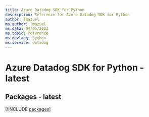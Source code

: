 ```yaml
---
title: Azure Datadog SDK for Python
description: Reference for Azure Datadog SDK for Python
author: lmazuel
ms.author: lmazuel
ms.data: 04/05/2023
ms.topic: reference
ms.devlang: python
ms.service: datadog
---
```

# Azure Datadog SDK for Python - latest
## Packages - latest
[!INCLUDE [packages](datadog-index.md)]